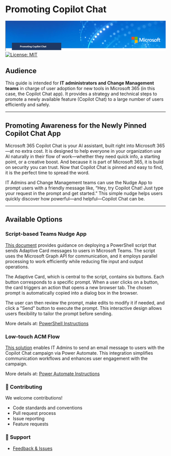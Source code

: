 # Promoting Copilot Chat

![](images/logo2.png)
[![License: MIT](https://img.shields.io/badge/License-MIT-yellow.svg)](https://opensource.org/licenses/MIT)
## Audience

This guide is intended for **IT administrators and Change Management teams** in charge of user adoption for new tools in Microsoft 365 (in this case, the Copilot Chat app). It provides a strategy and technical steps to promote a newly available feature (Copilot Chat) to a large number of users efficiently and safely.

---
## Promoting Awareness for the Newly Pinned Copilot Chat App

Microsoft 365 Copilot Chat is your AI assistant, built right into Microsoft 365—at no extra cost. It is designed to help everyone in your organization use AI naturally in their flow of work—whether they need quick info, a starting point, or a creative boost. And because it is part of Microsoft 365, it is build on security you can trust.
Now that Copilot Chat is pinned and easy to find, it is the perfect time to spread the word.

IT Admins and Change Management teams can use the Nudge App to prompt users with a friendly message like, “Hey, try Copilot Chat! Just type your request in the prompt and get started.” This simple nudge helps users quickly discover how powerful—and helpful—Copilot Chat can be.

---
## Available Options



### Script-based Teams Nudge App
[This document](https://github.com/luishdemetrio/copilot_chat_promotion/blob/main/instructions/PowerShell%20Promoting%20Copilot%20Chat%20on%20Teams.pdf) provides guidance on deploying a PowerShell script that sends Adaptive Card messages to users in Microsoft Teams. The script uses the Microsoft Graph API for 
communication, and it employs parallel processing to work efficiently while reducing file input and output operations. 

The Adaptive Card, which is central to the script, contains six buttons. Each button corresponds to a specific prompt. When a user clicks on a button, the card triggers an action that opens a new browser tab. The chosen prompt is automatically copied into a dialog box in the browser. 

The user can then review the prompt, make edits to modify it if needed, and click a "Send" button to execute the prompt. This interactive design allows users flexibility to tailor the prompt before sending. 

More details at: [PowerShell Instructions](https://github.com/luishdemetrio/copilot_chat_promotion/blob/main/instructions/PowerShell%20Promoting%20Copilot%20Chat%20on%20Teams.pdf)


### Low-touch ACM Flow

[This solution](https://github.com/luishdemetrio/copilot_chat_promotion/blob/main/instructions/Power%20Automate%20Promoting%20Copilot%20Chat%20on%20Outlook.pdf) enables IT Admins to send an email message to users with the Copilot Chat campaign via Power Automate. This integration simplifies communication workflows and enhances user engagement with the campaign.

More details at: [Power Automate Instructions](https://github.com/luishdemetrio/copilot_chat_promotion/blob/main/instructions/Power%20Automate%20Promoting%20Copilot%20Chat%20on%20Outlook.pdf)

### 🤝 Contributing

We welcome contributions! 

- Code standards and conventions
- Pull request process
- Issue reporting
- Feature requests


### 🙋 Support

- [Feedback & Issues](https://github.com/luishdemetrio/copilot_chat_promotion/issues)